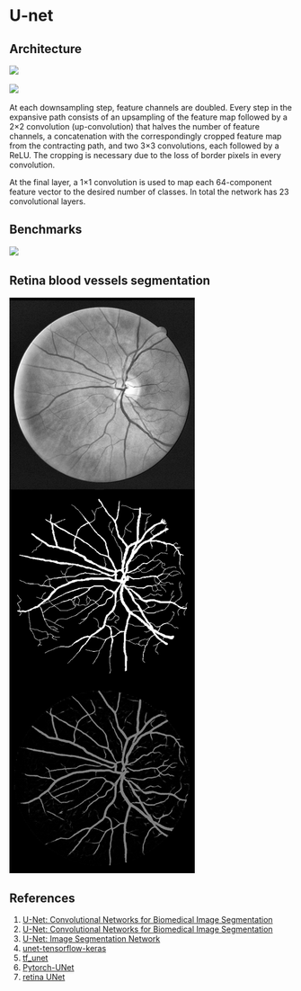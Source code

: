 # U-net

## Architecture 

![](https://neurohive.io/wp-content/uploads/2018/11/U-net-neural-network-medicine.png)

![](https://neurohive.io/wp-content/uploads/2018/11/u-net-x.png)

At each downsampling step, feature channels are doubled. Every step in the expansive path consists of an upsampling of the feature map followed by a 2×2 convolution (up-convolution) that halves the number of feature channels, a concatenation with the correspondingly cropped feature map from the contracting path, and two 3×3 convolutions, each followed by a ReLU. The cropping is necessary due to the loss of border pixels in every convolution.

At the final layer, a 1×1 convolution is used to map each 64-component feature vector to the desired number of classes. In total the network has 23 convolutional layers.

## Benchmarks

![](https://neurohive.io/wp-content/uploads/2018/11/Capture-5.jpg)

## Retina blood vessels segmentation

![Retina vessels segmentation](https://raw.githubusercontent.com/orobix/retina-unet/master/test/test_Original_GroundTruth_Prediction3.png)


## References 

1. [U-Net: Convolutional Networks for Biomedical Image Segmentation](https://lmb.informatik.uni-freiburg.de/people/ronneber/u-net/)
1. [U-Net: Convolutional Networks for Biomedical Image Segmentation](https://arxiv.org/pdf/1505.04597.pdf)
1. [U-Net: Image Segmentation Network](https://neurohive.io/en/popular-networks/u-net/)
1. [unet-tensorflow-keras](https://github.com/zizhaozhang/unet-tensorflow-keras/blob/master/model.py)
1. [tf_unet](https://github.com/jakeret/tf_unet/blob/master/tf_unet/unet.py)
1. [Pytorch-UNet](https://github.com/milesial/Pytorch-UNet/blob/master/unet/unet_model.py)
1. [retina UNet](https://github.com/orobix/retina-unet)

